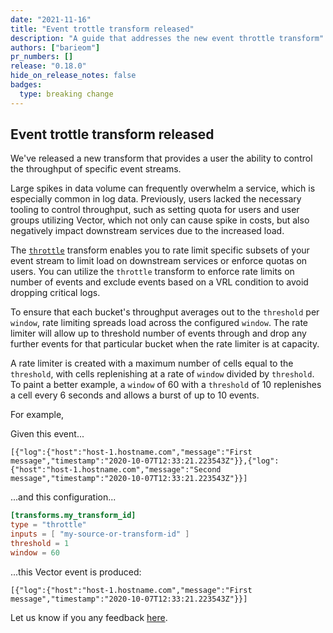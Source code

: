 ```yaml
---
date: "2021-11-16"
title: "Event trottle transform released"
description: "A guide that addresses the new event throttle transform"
authors: ["barieom"]
pr_numbers: []
release: "0.18.0"
hide_on_release_notes: false
badges:
  type: breaking change
---
```


## Event trottle transform released


We've released a new transform that provides a user the ability to control the throughput of specific event streams.

Large spikes in data volume can frequently overwhelm a service, which is especially common in log data. Previously, users lacked the necessary tooling to control throughput, such as setting quota for users and user groups utilizing Vector, which not only can cause spike in costs, but also negatively impact downstream services due to the increased load. 

The [`throttle`](https://master.vector.dev/docs/reference/configuration/transforms/throttle/) transform enables you to rate limit specific subsets of your event stream to limit load on downstream services or enforce quotas on users. You can utilize the `throttle` transform to enforce rate limits on number of events and exclude events based on a VRL condition to avoid dropping critical logs. 

To ensure that each bucket's throughput averages out to the `threshold` per `window`, rate limiting spreads load across the configured `window`. The rate limiter will allow up to threshold number of events through and drop any further events for that particular bucket when the rate limiter is at capacity. 

A rate limiter is created with a maximum number of cells equal to the `threshold`, with cells replenishing at a rate of `window` divided by `threshold`. To paint a better example, a `window` of 60 with a `threshold` of 10 replenishes a cell every 6 seconds and allows a burst of up to 10 events. 

For example,

Given this event...
```
[{"log":{"host":"host-1.hostname.com","message":"First message","timestamp":"2020-10-07T12:33:21.223543Z"}},{"log":{"host":"host-1.hostname.com","message":"Second message","timestamp":"2020-10-07T12:33:21.223543Z"}}]
```

...and this configuration...
```toml
[transforms.my_transform_id]
type = "throttle"
inputs = [ "my-source-or-transform-id" ]
threshold = 1
window = 60
```

...this Vector event is produced:
```
[{"log":{"host":"host-1.hostname.com","message":"First message","timestamp":"2020-10-07T12:33:21.223543Z"}}]
```

Let us know if you any feedback [here](https://master.vector.dev/docs/reference/configuration/transforms/throttle/).
